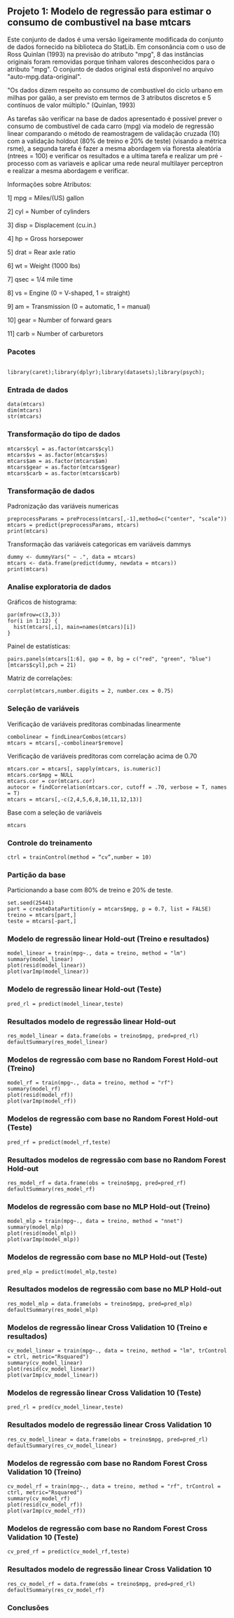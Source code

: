 ## Projeto 1: Modelo de regressão para estimar o consumo de combustivel na base mtcars

Este conjunto de dados é uma versão ligeiramente modificada do conjunto de dados fornecido na biblioteca do StatLib. Em consonância com o uso de Ross Quinlan (1993) na previsão do atributo "mpg", 8 das instâncias originais foram removidas porque tinham valores desconhecidos para o atributo "mpg". O conjunto de dados original está disponível no arquivo "auto-mpg.data-original".

"Os dados dizem respeito ao consumo de combustível do ciclo urbano em milhas por galão, a ser previsto em termos de 3 atributos discretos e 5 contínuos de valor múltiplo." (Quinlan, 1993)

As tarefas são verificar na base de dados apresentado é possivel prever o consumo de combustível de cada carro (mpg) via modelo de regressão linear comparando o método de reamostragem de validação cruzada (10) com a validação holdout (80% de treino e 20% de teste) (visando a métrica rsme), a segunda tarefa é fazer a mesma abordagem via floresta aleatória (ntrees = 100) e verificar os resultados e a ultima tarefa e realizar um pré - processo com as variaveis e aplicar uma rede neural multilayer perceptron e realizar a mesma abordagem e verificar.

Informações sobre Atributos:

1] mpg = Miles/(US) gallon

2] cyl = Number of cylinders

3] disp = Displacement (cu.in.)

4] hp = Gross horsepower

5] drat = Rear axle ratio

6] wt = Weight (1000 lbs)

7] qsec = 1/4 mile time

8] vs = Engine (0 = V-shaped, 1 = straight)

9] am = Transmission (0 = automatic, 1 = manual)

10] gear = Number of forward gears

11] carb = Number of carburetors

### Pacotes
```{r, cache=FALSE, message=FALSE, warning=FALSE}

library(caret);library(dplyr);library(datasets);library(psych);

```

### Entrada de dados
```{r, cache=FALSE, message=FALSE, warning=FALSE}
data(mtcars)
dim(mtcars)
str(mtcars)
```

### Transformação do tipo de dados
```{r, cache=FALSE, message=FALSE, warning=FALSE}
mtcars$cyl = as.factor(mtcars$cyl)
mtcars$vs = as.factor(mtcars$vs)
mtcars$am = as.factor(mtcars$am)
mtcars$gear = as.factor(mtcars$gear)
mtcars$carb = as.factor(mtcars$carb)
```

### Transformação de dados
Padronização das variáveis numericas
```{r, cache=FALSE, message=FALSE, warning=FALSE}
preprocessParams = preProcess(mtcars[,-1],method=c("center", "scale"))
mtcars = predict(preprocessParams, mtcars)
print(mtcars)
```

Transformação das variáveis categoricas em variáveis dammys
```{r, cache=FALSE, message=FALSE, warning=FALSE}
dummy <- dummyVars(" ~ .", data = mtcars)
mtcars <- data.frame(predict(dummy, newdata = mtcars))
print(mtcars)
```

### Analise exploratoria de dados
Gráficos de histograma:
```{r, cache=FALSE, message=FALSE, warning=FALSE}
par(mfrow=c(3,3))
for(i in 1:12) {
  hist(mtcars[,i], main=names(mtcars)[i])
}
```

Painel de estatísticas:
```{r, cache=FALSE, message=FALSE, warning=FALSE}
pairs.panels(mtcars[1:6], gap = 0, bg = c("red", "green", "blue")[mtcars$cyl],pch = 21)
```

Matriz de correlações:
```{r, cache=FALSE, message=FALSE, warning=FALSE}
corrplot(mtcars,number.digits = 2, number.cex = 0.75)
```

### Seleção de variáveis

Verificação de variáveis preditoras combinadas linearmente
```{r, cache=FALSE, message=FALSE, warning=FALSE}
combolinear = findLinearCombos(mtcars)
mtcars = mtcars[,-combolinear$remove]
```

Verificação de variáveis preditoras com correlação acima de 0.70
```{r, cache=FALSE, message=FALSE, warning=FALSE}
mtcars.cor = mtcars[, sapply(mtcars, is.numeric)]
mtcars.cor$mpg = NULL
mtcars.cor = cor(mtcars.cor)
autocor = findCorrelation(mtcars.cor, cutoff = .70, verbose = T, names = T)
mtcars = mtcars[,-c(2,4,5,6,8,10,11,12,13)]
```

Base com a seleção de variáveis
```{r, cache=FALSE, message=FALSE, warning=FALSE}
mtcars
```

### Controle do treinamento
```{r, cache=FALSE, message=FALSE, warning=FALSE}
ctrl = trainControl(method = “cv”,number = 10)
```

### Partição da base
Particionando a base com 80% de treino e 20% de teste.
```{r, cache=FALSE, message=FALSE, warning=FALSE}
set.seed(25441)
part = createDataPartition(y = mtcars$mpg, p = 0.7, list = FALSE)
treino = mtcars[part,]
teste = mtcars[-part,]
```

### Modelo de regressão linear Hold-out (Treino e resultados)
```{r, cache=FALSE, message=FALSE, warning=FALSE}
model_linear = train(mpg~., data = treino, method = "lm")
summary(model_linear)
plot(resid(model_linear))
plot(varImp(model_linear))
```

### Modelo de regressão linear Hold-out (Teste)
```{r, cache=FALSE, message=FALSE, warning=FALSE}
pred_rl = predict(model_linear,teste)
```

### Resultados modelo de regressão linear Hold-out
```{r, cache=FALSE, message=FALSE, warning=FALSE}
res_model_linear = data.frame(obs = treino$mpg, pred=pred_rl)
defaultSummary(res_model_linear)
```

### Modelos de regressão com base no Random Forest Hold-out (Treino)
```{r, cache=FALSE, message=FALSE, warning=FALSE}
model_rf = train(mpg~., data = treino, method = "rf")
summary(model_rf)
plot(resid(model_rf))
plot(varImp(model_rf))
```

### Modelos de regressão com base no Random Forest Hold-out (Teste)
```{r, cache=FALSE, message=FALSE, warning=FALSE}
pred_rf = predict(model_rf,teste)
```

### Resultados modelos de regressão com base no Random Forest Hold-out
```{r, cache=FALSE, message=FALSE, warning=FALSE}
res_model_rf = data.frame(obs = treino$mpg, pred=pred_rf)
defaultSummary(res_model_rf)
```
### Modelos de regressão com base no MLP Hold-out (Treino)
```{r, cache=FALSE, message=FALSE, warning=FALSE}
model_mlp = train(mpg~., data = treino, method = "nnet")
summary(model_mlp)
plot(resid(model_mlp))
plot(varImp(model_mlp))
```

### Modelos de regressão com base no MLP Hold-out (Teste)
```{r, cache=FALSE, message=FALSE, warning=FALSE}
pred_mlp = predict(model_mlp,teste)
```

### Resultados modelos de regressão com base no MLP Hold-out
```{r, cache=FALSE, message=FALSE, warning=FALSE}
res_model_mlp = data.frame(obs = treino$mpg, pred=pred_mlp)
defaultSummary(res_model_mlp)
```

### Modelos de regressão linear Cross Validation 10 (Treino e resultados)
```{r, cache=FALSE, message=FALSE, warning=FALSE}
cv_model_linear = train(mpg~., data = treino, method = "lm", trControl = ctrl, metric="Rsquared")
summary(cv_model_linear)
plot(resid(cv_model_linear))
plot(varImp(cv_model_linear))
```

### Modelos de regressão linear Cross Validation 10 (Teste)
```{r, cache=FALSE, message=FALSE, warning=FALSE}
pred_rl = pred(cv_model_linear,teste)
```
### Resultados modelo de regressão linear Cross Validation 10
```{r, cache=FALSE, message=FALSE, warning=FALSE}
res_cv_model_linear = data.frame(obs = treino$mpg, pred=pred_rl)
defaultSummary(res_cv_model_linear)
```

### Modelos de regressão com base no Random Forest Cross Validation 10 (Treino)
```{r, cache=FALSE, message=FALSE, warning=FALSE}
cv_model_rf = train(mpg~., data = treino, method = "rf", trControl = ctrl, metric="Rsquared")
summary(cv_model_rf)
plot(resid(cv_model_rf))
plot(varImp(cv_model_rf))
```

### Modelos de regressão com base no Random Forest Cross Validation 10 (Teste)
```{r, cache=FALSE, message=FALSE, warning=FALSE}
cv_pred_rf = predict(cv_model_rf,teste)
```

### Resultados modelo de regressão linear Cross Validation 10
```{r, cache=FALSE, message=FALSE, warning=FALSE}
res_cv_model_rf = data.frame(obs = treino$mpg, pred=pred_rl)
defaultSummary(res_cv_model_rf)
```

### Conclusões

